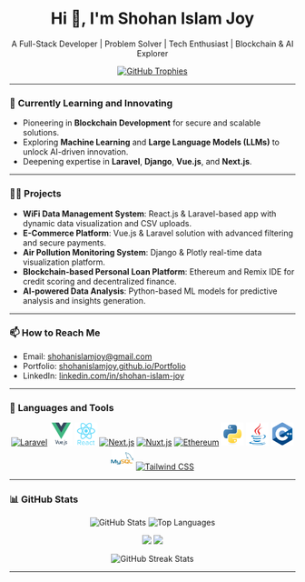 <h1 align="center">Hi 👋, I'm Shohan Islam Joy</h1>
<p align="center">A Full-Stack Developer | Problem Solver | Tech Enthusiast | Blockchain & AI Explorer</p>
<p align="center">
  <a href="https://github.com/ryo-ma/github-profile-trophy"><img src="https://github-profile-trophy.vercel.app/?username=shohanislamjoy&theme=dracula" alt="GitHub Trophies"/></a>
</p>

---

### 🌱 **Currently Learning and Innovating**

- Pioneering in **Blockchain Development** for secure and scalable solutions.
- Exploring **Machine Learning** and **Large Language Models (LLMs)** to unlock AI-driven innovation.
- Deepening expertise in **Laravel**, **Django**, **Vue.js**, and **Next.js**.

---

### 👨‍💻 **Projects**

- **WiFi Data Management System**: React.js & Laravel-based app with dynamic data visualization and CSV uploads.
- **E-Commerce Platform**: Vue.js & Laravel solution with advanced filtering and secure payments.
- **Air Pollution Monitoring System**: Django & Plotly real-time data visualization platform.
- **Blockchain-based Personal Loan Platform**: Ethereum and Remix IDE for credit scoring and decentralized finance.
- **AI-powered Data Analysis**: Python-based ML models for predictive analysis and insights generation.

---

### 📫 **How to Reach Me**

- Email: [shohanislamjoy@gmail.com](mailto:shohanislamjoy@gmail.com)
- Portfolio: [shohanislamjoy.github.io/Portfolio](https://shohanislamjoy.github.io/Portfolio)
- LinkedIn: [linkedin.com/in/shohan-islam-joy](https://linkedin.com/in/shohan-islam-joy)

---

### 🌟 **Languages and Tools**

<p align="center">
  <a href="https://laravel.com/" target="_blank"><img src="https://www.svgrepo.com/show/353985/laravel.svg" alt="Laravel" width="40" height="40"/></a>
  <a href="https://vuejs.org/" target="_blank"><img src="https://raw.githubusercontent.com/devicons/devicon/master/icons/vuejs/vuejs-original-wordmark.svg" alt="Vue.js" width="40" height="40"/></a>
  <a href="https://reactjs.org/" target="_blank"><img src="https://raw.githubusercontent.com/devicons/devicon/master/icons/react/react-original-wordmark.svg" alt="React.js" width="40" height="40"/></a>
  <a href="https://nextjs.org/" target="_blank"><img src="https://cdn.worldvectorlogo.com/logos/nextjs-2.svg" alt="Next.js" width="40" height="40"/></a>
  <a href="https://nuxtjs.org/" target="_blank"><img src="https://www.vectorlogo.zone/logos/nuxtjs/nuxtjs-icon.svg" alt="Nuxt.js" width="40" height="40"/></a>
  <a href="https://ethereum.org/en/" target="_blank"><img src="https://upload.wikimedia.org/wikipedia/commons/6/6f/Ethereum-icon-purple.svg" alt="Ethereum" width="40" height="40"/></a>
  <a href="https://www.python.org" target="_blank"><img src="https://raw.githubusercontent.com/devicons/devicon/master/icons/python/python-original.svg" alt="Python" width="40" height="40"/></a>
  <a href="https://java.com/" target="_blank"><img src="https://raw.githubusercontent.com/devicons/devicon/master/icons/java/java-original.svg" alt="Java" width="40" height="40"/></a>
  <a href="https://isocpp.org/" target="_blank"><img src="https://raw.githubusercontent.com/devicons/devicon/master/icons/cplusplus/cplusplus-original.svg" alt="C++" width="40" height="40"/></a>
  <a href="https://www.mysql.com/" target="_blank"><img src="https://raw.githubusercontent.com/devicons/devicon/master/icons/mysql/mysql-original-wordmark.svg" alt="MySQL" width="40" height="40"/></a>
  <a href="https://tailwindcss.com/" target="_blank"><img src="https://www.vectorlogo.zone/logos/tailwindcss/tailwindcss-icon.svg" alt="Tailwind CSS" width="40" height="40"/></a>
</p>

---

### 📊 **GitHub Stats**

<p align="center">
  <img width="48%" src="https://github-readme-stats.vercel.app/api?username=shohanislamjoy&show_icons=true&theme=radical" alt="GitHub Stats"/>
  <img width="48%" src="https://github-readme-stats.vercel.app/api/top-langs?username=shohanislamjoy&layout=compact&theme=radical" alt="Top Languages"/>
</p>

<p align="center">
  <img width="48%" src="https://github-profile-summary-cards.vercel.app/api/cards/repos-per-language?username=shohanislamjoy&theme=github"/>
  <img width="48%" src="https://github-profile-summary-cards.vercel.app/api/cards/most-commit-language?username=shohanislamjoy&theme=github"/>
</p>
<p align="center">
  <img src="https://github-readme-streak-stats.herokuapp.com/?user=shohanislamjoy&theme=radical" alt="GitHub Streak Stats"/>
</p>


---
